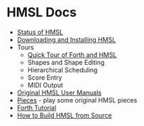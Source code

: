 # HMSL Docs

* [Status of HMSL](status.md)
* [Downloading and Installing HMSL](install.md)
* Tours
  * [Quick Tour of Forth and HMSL](quicktour.md)
  * Shapes and Shape Editing
  * Hierarchical Scheduling
  * Score Entry
  * MIDI Output
* [Original HMSL User Manuals](http://www.softsynth.com/hmsl/docs/)
* [Pieces](/hmsl/pieces) - play some original HMSL pieces
* [Forth Tutorial](http://www.softsynth.com/pforth/pf_tut.php)
* [How to Build HMSL from Source](build.md)
